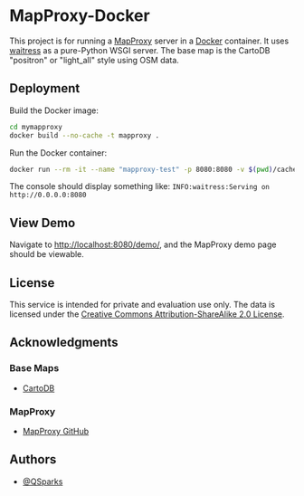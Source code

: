 
# MapProxy-Docker

This project is for running a [MapProxy](https://mapproxy.org/) server in a [Docker](https://www.docker.com/) container. It uses [waitress](https://docs.pylonsproject.org/projects/waitress/en/stable/index.html) as a pure-Python WSGI server.
The base map is the CartoDB "positron" or "light_all" style using OSM data.

## Deployment

Build the Docker image:

```bash
cd mymapproxy
docker build --no-cache -t mapproxy .
```

Run the Docker container:

```bash
docker run --rm -it --name "mapproxy-test" -p 8080:8080 -v $(pwd)/cache_data:/app/cache_data mapproxy
```

The console should display something like: `INFO:waitress:Serving on http://0.0.0.0:8080`

## View Demo

Navigate to [http://localhost:8080/demo/](http://localhost:8080/demo/), and the MapProxy demo page should be viewable.

## License

This service is intended for private and evaluation use only.
The data is licensed under the [Creative Commons Attribution-ShareAlike 2.0 License](http://creativecommons.org/licenses/by-sa/2.0/).

## Acknowledgments

### Base Maps
- [CartoDB](https://cartodb-basemaps-a.global.ssl.fastly.net/#13/40.7062/-74.0045)

### MapProxy
- [MapProxy GitHub](https://github.com/mapproxy)


## Authors

- [@QSparks](https://github.com/QSparks)

